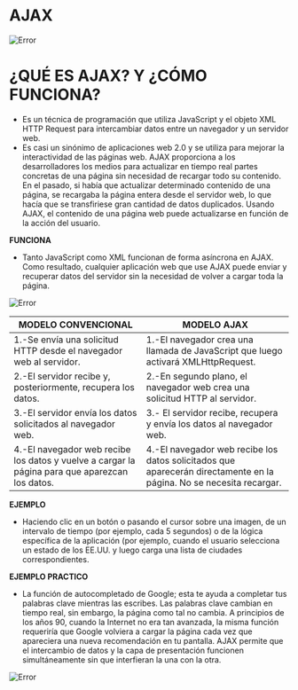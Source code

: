 # **AJAX**

![Error](https://th.bing.com/th/id/R.4b78ac40f3626fa6068e4039ceda1952?rik=cVeo8WOmjBtFmA&riu=http%3a%2f%2fwww.v-espino.com%2f%7echema%2fdaw2%2fajax%2fajax-logo.jpg&ehk=8n%2fnRvVkmQCnz5PJr4jamU2Ua%2fmsTFTZ1W0cLYkwH9M%3d&risl=&pid=ImgRaw&r=0&sres=1&sresct=1)

# **¿QUÉ ES AJAX? Y ¿CÓMO FUNCIONA?**
* Es un técnica de programación que utiliza JavaScript y el objeto XML HTTP Request para intercambiar datos entre un navegador y un servidor web.
* Es casi un sinónimo de aplicaciones web 2.0 y se utiliza para mejorar la interactividad de las páginas web. AJAX proporciona a los desarrolladores los medios para actualizar en tiempo real partes concretas de una página sin necesidad de recargar todo su contenido. En el pasado, si había que actualizar determinado contenido de una página, se recargaba la página entera desde el servidor web, lo que hacía que se transfiriese gran cantidad de datos duplicados.
Usando AJAX, el contenido de una página web puede actualizarse en función de la acción del usuario.


**FUNCIONA**
* Tanto JavaScript como XML funcionan de forma asíncrona en AJAX. Como resultado, cualquier aplicación web que use AJAX puede enviar y recuperar datos del servidor sin la necesidad de volver a cargar toda la página.

![Error](https://www.hostinger.es/tutoriales/wp-content/uploads/sites/7/2019/05/que-es-ajax-diagrama.jpg)

|       MODELO CONVENCIONAL     |       MODELO AJAX     |
|-------------------------------|-----------------------|
| 1.-Se envía una solicitud HTTP desde el navegador web al servidor.                               | 1.-El navegador crea una llamada de JavaScript que luego activará XMLHttpRequest.                       |
| 2.-El servidor recibe y, posteriormente, recupera los datos.                               | 2.-En segundo plano, el navegador web crea una solicitud HTTP al servidor.                      |
| 3.-El servidor envía los datos solicitados al navegador web.                            | 3.- El servidor recibe, recupera y envía los datos al navegador web.                      |
| 4.-El navegador web recibe los datos y vuelve a cargar la página para que aparezcan los datos.                              | 4.-El navegador web recibe los datos solicitados que aparecerán directamente en la página. No se necesita recargar.                      |


**EJEMPLO**
* Haciendo clic en un botón o pasando el cursor sobre una imagen, de un intervalo de tiempo (por ejemplo, cada 5 segundos) o de la lógica específica de la aplicación (por ejemplo, cuando el usuario selecciona un estado de los EE.UU. y luego carga una lista de ciudades correspondientes.

**EJEMPLO PRACTICO**
* La función de autocompletado de Google; esta te ayuda a completar tus palabras clave mientras las escribes. Las palabras clave cambian en tiempo real, sin embargo, la página como tal no cambia. A principios de los años 90, cuando la Internet no era tan avanzada, la misma función requeriría que Google volviera a cargar la página cada vez que apareciera una nueva recomendación en tu pantalla. AJAX permite que el intercambio de datos y la capa de presentación funcionen simultáneamente sin que interfieran la una con la otra.

![Error](https://th.bing.com/th/id/R.285cdf1c10a75b28c68a7cc232e46db6?rik=yFsKAkDs0sA1wg&riu=http%3a%2f%2fimguol.com%2f2012%2f07%2f12%2fgoogle-autocompletar-1342128788178_956x500.jpg&ehk=9YIYzUUpIE8Unds%2fx15CdHtVaxlhATtMS7UwHEMTnH0%3d&risl=&pid=ImgRaw&r=0)

